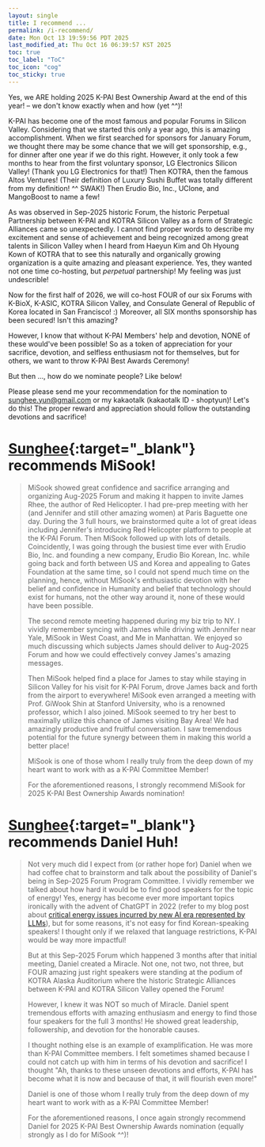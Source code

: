 ```yaml
---
layout: single
title: I recommend ...
permalink: /i-recommend/
date: Mon Oct 13 19:59:56 PDT 2025
last_modified_at: Thu Oct 16 06:39:57 KST 2025
toc: true
toc_label: "ToC"
toc_icon: "cog"
toc_sticky: true
---
```


Yes, we ARE holding 2025 K-PAI Best Ownership Award at the end of this year!
&ndash;
we don't know exactly when and how (yet ^^)!

K-PAI has become one of the most famous and popular Forums in Silicon Valley.
Considering that we started this only a year ago,
this is amazing accomplishment.
When we first searched for sponsors for January Forum,
we thought there may be some chance
that we will get sponsorship, e.g., for dinner after one year
if we do this right.
However, it only took a few months to hear from the first voluntary sponsor,
LG Electronics Silicon Valley! (Thank you LG Electronics for that!)
Then KOTRA, then the famous Altos Ventures!
(Their definition of Luxury Sushi Buffet was totally different from my definition! ^^ SWAK!)
Then Erudio Bio, Inc., UClone, and MangoBoost to name a few!

As was observed in Sep-2025 historic Forum,
the historic Perpetual Partnership between K-PAI and KOTRA Silicon Valley
as a form of Strategic Alliances
came so unexpectedly.
I cannot find proper words to describe my excitement and sense of achievement and being recognized
among great talents in Silicon Valley
when I heard from Haeyun Kim and Oh Hyoung Kown of KOTRA
that to see this naturally and organically growing organization
is a quite amazing and pleasant experience.
Yes, they wanted not one time co-hosting, but *perpetual* partnership!
My feeling was just undescrible!

Now for the first half of 2026,
we will co-host FOUR of our six Forums
with K-BioX, K-ASIC, KOTRA Silicon Valley, and Consulate General of Republic of Korea located in San Francisco! :)
Moreover, all SIX months sponsorship has been secured!
Isn't this amazing?

However, I know that without K-PAI Members' help and devotion,
NONE of these would've been possible!
So as a token of appreciation for your sacrifice, devotion, and selfless enthusiasm not for themselves, but for others,
we want to throw K-PAI Best Awards Ceremony!

<!--
But then ..., how do we nominate people? Like below!
-->

But then &hellip;, how do we nominate people? Like below!

Please please send me your recommendation for the nomination
to [sunghee.yun@gmail.com](mailto:sunghee.yun@gmail.com) or my kakaotalk (kakaotalk ID	- shoptyun)!
Let's do this! The proper reward and appreciation should follow the outstanding devotions and sacrifice!


# [Sunghee](https://sungheeyun.github.io){:target="_blank"} recommends MiSook!

> MiSook showed great confidence and sacrifice arranging and organizing Aug-2025 Forum
> and making it happen to invite James Rhee, the author of Red Helicopter.
> I had pre-prep meeting with her (and Jennifer and still other amazing women) at Paris Baguette one day.
> During the 3 full hours, we brainstormed quite a lot of great ideas
> including Jennifer's introducing Red Helicopter platform to people at the K-PAI Forum.
> Then MiSook followed up with lots of details.
> Coincidently, I was going through the busiest time ever with Erudio Bio, Inc. and founding a new company,
> Erudio Bio Korean, Inc. while going back and forth between US and Korea and appealing to Gates Foundation at the same time,
> so I could not spend much time on the planning,
> hence, without MiSook's enthusiastic devotion with her belief and confidence in Humanity
> and belief that technology should exist for humans, not the other way around it,
> none of these would have been possible.
>
> The second remote meeting happened during my biz trip to NY. I vividly remember
> syncing with James while driving with Jennifer near Yale,
> MiSook in West Coast,
> and Me in Manhattan.
> We enjoyed so much discussing which subjects James should deliver to Aug-2025 Forum
> and how we could effectively convey James's amazing messages.
>
> Then MiSook helped find a place for James to stay while staying in Silicon Valley
> for his visit for K-PAI Forum,
> drove James back and forth from the airport to everywhere!
> MiSook even arranged a meeting with Prof. GiWook Shin at Stanford University,
> who is a renowned professor,
> which I also joined. MiSook seemed to try her best to maximally utilize this chance of James visiting Bay Area!
> We had amazingly productive and fruitful conversation.
> I saw tremendous potential for the future synergy between them
> in making this world a better place!
>
> MiSook is one of those whom I really truly from the deep down of my heart want to work with as a K-PAI Committee Member!
>
> For the aforementioned reasons,
> I strongly recommend MiSook for 2025 K-PAI Best Ownership Awards nomination!

# [Sunghee](https://sungheeyun.github.io){:target="_blank"} recommends Daniel Huh!

> Not very much did I expect from (or rather hope for) Daniel
> when we had coffee chat to brainstorm and talk about
> the possibility of Daniel's being in Sep-2025 Forum Program Committee.
> I vividly remember we talked about how hard it would be to find good speakers
> for the topic of energy!
> Yes, energy has become ever more important topics ironically with the advent of ChatGPT in 2022
> (refer to my blog post about [critical energy issues incurred by new AI era represented by LLMs](https://sungheeyun.github.io/ai/llm/energy-challenge)),
> but for some reasons, it's not easy for find Korean-speaking speakers!
> I thought only if we relaxed that language restrictions, K-PAI would be way more impactful!
>
> But at this Sep-2025 Forum which happened 3 months after that initial meeting,
> Daniel created a Miracle. Not one, not two, not three, but FOUR amazing just right speakers
> were standing at the podium of KOTRA Alaska Auditorium
> where the historic Strategic Alliances between K-PAI and KOTRA Silicon Valley opened the Forum!
>
> However, I knew it was NOT so much of Miracle. Daniel spent tremendous efforts with amazing enthusiasm and energy
> to find those four speakers for the full 3 months!
> He showed great leadership, followership, and devotion for the honorable causes.
>
> I thought nothing else is an example of examplification. He was more than K-PAI Committee members.
> I felt sometimes shamed because I could not catch up with him in terms of his devotion and sacrifice!
> I thought
> "Ah, thanks to these unseen devotions and efforts, K-PAI has become what it is now and because of that,
> it will flourish even more!"
>
> Daniel is one of those whom I really truly from the deep down of my heart want to work with as a K-PAI Committee Member!
>
> For the aforementioned reasons,
> I once again strongly recommend Daniel for 2025 K-PAI Best Ownership Awards nomination (equally strongly as I do for MiSook ^^)!
